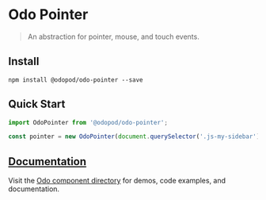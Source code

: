 # Odo Pointer

> An abstraction for pointer, mouse, and touch events.

## Install

```shell
npm install @odopod/odo-pointer --save
```

## Quick Start

```js
import OdoPointer from '@odopod/odo-pointer';

const pointer = new OdoPointer(document.querySelector('.js-my-sidebar'));
```

## [Documentation][permalink]

Visit the [Odo component directory][permalink] for demos, code examples, and documentation.

[permalink]: https://code.odopod.com/odo-pointer/
